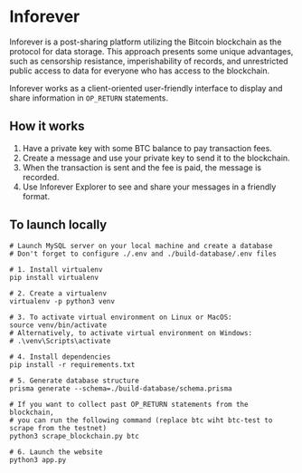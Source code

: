 # Inforever

Inforever is a post-sharing platform utilizing the Bitcoin blockchain as the protocol for data storage. This approach presents some unique advantages, such as censorship resistance, imperishability of records, and unrestricted public access to data for everyone who has access to the blockchain.

Inforever works as a client-oriented user-friendly interface to display and share information in ```OP_RETURN``` statements.

## How it works
1. Have a private key with some BTC balance to pay transaction fees.
2. Create a message and use your private key to send it to the blockchain.
3. When the transaction is sent and the fee is paid, the message is recorded.
4. Use Inforever Explorer to see and share your messages in a friendly format.

## To launch locally
```shell
# Launch MySQL server on your local machine and create a database
# Don't forget to configure ./.env and ./build-database/.env files

# 1. Install virtualenv
pip install virtualenv

# 2. Create a virtualenv
virtualenv -p python3 venv

# 3. To activate virtual environment on Linux or MacOS: 
source venv/bin/activate
# Alternatively, to activate virtual environment on Windows:
# .\venv\Scripts\activate

# 4. Install dependencies
pip install -r requirements.txt

# 5. Generate database structure
prisma generate --schema=./build-database/schema.prisma

# If you want to collect past OP_RETURN statements from the blockchain,
# you can run the following command (replace btc wiht btc-test to scrape from the testnet)
python3 scrape_blockchain.py btc

# 6. Launch the website
python3 app.py
```
